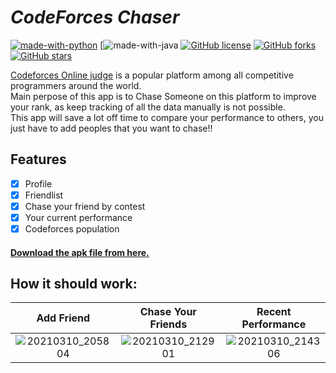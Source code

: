 # *CodeForces Chaser*

[![made-with-python](https://img.shields.io/badge/Made%20with-Python-1f425f.svg)](https://www.python.org/)
[![made-with-java](https://img.shields.io/badge/java-%23ED8B00.svg)
[![GitHub license](https://img.shields.io/github/license/tanimahossain/Code-Forces-Chaser.svg)](https://github.com/tanimahossain/Code-Forces-Chaser/blob/main/LICENSE)
[![GitHub forks](https://img.shields.io/github/forks/tanimahossain/Code-Forces-Chaser.svg?style=social&label=Fork)](https://github.com/tanimahossain/Code-Forces-Chaser)
[![GitHub stars](https://img.shields.io/github/stars/tanimahossain/Code-Forces-Chaser.svg?style=social&label=Stars)](https://github.com/tanimahossain/Code-Forces-Chaser)

[Codeforces Online judge](https://codeforces.com/) is a popular platform among all competitive programmers around the world.\
Main perpose of this app is to Chase Someone on this platform to improve your rank, as keep tracking of all the data manually is not possible.\
This app will save a lot off time to compare your performance to others, you just have to add peoples that you want to chase!!

## Features

* [x] Profile
* [x] Friendlist
* [x] Chase your friend by contest
* [x] Your current performance
* [x] Codeforces population

#### [Download the apk file from here.](https://github.com/tanimahossain/Code-Forces-Chaser/files/6118739/cf.chaser.zip)

## How it should work:

Add Friend | Chase Your Friends | Recent Performance
:-------------------------:|:-------------------------:|:-------------------------:
![20210310_205804](https://user-images.githubusercontent.com/34402268/110666494-96161e00-81f3-11eb-8fa1-bcc8b8f7e78b.gif)  |  ![20210310_212901](https://user-images.githubusercontent.com/34402268/110686033-1f841b00-8209-11eb-8dca-5f0f523700cf.gif) | ![20210310_214306](https://user-images.githubusercontent.com/34402268/110686043-2317a200-8209-11eb-8803-7ff465e53dfd.gif)


